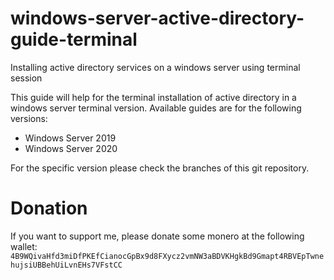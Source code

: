 # windows-server-active-directory-guide-terminal
Installing active directory services on a windows server using terminal session

This guide will help for the terminal installation of active directory in a windows server terminal version. Available guides are for the following versions:


* Windows Server 2019
* Windows Server 2020

For the specific version please check the branches of this git repository.

# Donation

If you want to support me, please donate some monero at the following wallet:
`4B9WQivaHfd3miDfPKEfCianocGpBx9d8FXycz2vmNW3aBDVKHgkBd9Gmapt4RBVEpTwnehujsiUBBehUiLvnEHs7VFstCC`
